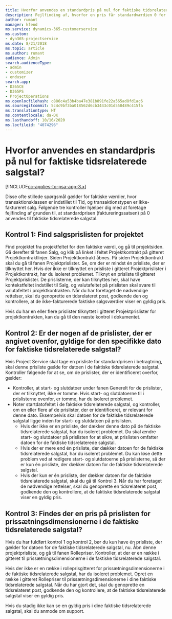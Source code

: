 ```yaml
---
title: Hvorfor anvendes en standardpris på nul for faktiske tidsrelaterede salgstal?
description: Fejlfinding af, hvorfor en pris får standardværdien 0 for faktiske tidsrelaterede salgstal.
author: rumant
manager: kfend
ms.service: dynamics-365-customerservice
ms.custom:
- dyn365-projectservice
ms.date: 8/21/2018
ms.topic: article
ms.author: rumant
audience: Admin
search.audienceType:
- admin
- customizer
- enduser
search.app:
- D365CE
- D365PS
- ProjectOperations
ms.openlocfilehash: c886c4a53b4ba47e381b891fe22a565ad8fd1ac6
ms.sourcegitcommit: 5c4c9bf3ba018562d6cb3443c01d550489c415fa
ms.translationtype: HT
ms.contentlocale: da-DK
ms.lasthandoff: 10/16/2020
ms.locfileid: "4074296"
---
```

# <a name="why-is-price-defaulting-to-zero-on-time-sales-actuals"></a>Hvorfor anvendes en standardpris på nul for faktiske tidsrelaterede salgstal?

[!INCLUDE[cc-applies-to-psa-app-3.x](../includes/cc-applies-to-psa-app-3x.md)]

Disse ofte stillede spørgsmål gælder for faktiske værdier, hvor transaktionsklassen er indstillet til Tid, og transaktionstypen er Ikke-faktureret salg. Følgende tre kontroller hjælper dig med at foretage fejlfinding af grunden til, at standardprisen (faktureringssatsen) på 0 anvendes til faktiske tidsrelaterede salgstal.

## <a name="check-1-identify-the-sales-price-list-for-the-project"></a>Kontrol 1: Find salgsprislisten for projektet

Find projektet fra projektfeltet for den faktiske værdi, og gå til projektsiden. Gå derefter til fanen Salg, og klik på linket i feltet Projektkontrakt på gitteret Projektkontraktlinjer. Siden Projektkontrakt åbnes. På siden Projektkontrakt skal du gå til fanen Projektprislister. Se, om der er mindst én prisliste, der er tilknyttet her. Hvis der ikke er tilknyttet en prisliste i gitteret Projektprislister i Projektkontrakt, har du isoleret problemet. Tilknyt en prisliste til gitteret Projektprislister. De prislisterne, der kan tilknyttes her, skal have kontekstfeltet indstillet til Salg, og valutafeltet på prislisten skal svare til valutafeltet i projektkontrakten. Når du har foretaget de nødvendige rettelser, skal du genoprette en tidsrelateret post, godkende den og kontrollere, at de ikke-fakturerede faktiske salgsværdier viser en gyldig pris. 

Hvis du har en eller flere prislister tilknyttet i gitteret Projektprislister for projektkontrakten, kan du gå til den næste kontrol i dokumentet.

## <a name="check-2-are-any-of-the-price-lists-identified-above-valid-for-the-specific-date-of-the-time-sales-actual"></a>Kontrol 2: Er der nogen af de prislister, der er angivet ovenfor, gyldige for den specifikke dato for faktiske tidsrelaterede salgstal?

Hvis Project Service skal tage en prisliste for standardprisen i betragtning, skal denne prisliste gælde for datoen i de faktiske tidsrelaterede salgstal. Kontroller følgende for at se, om de prislister, der er identificeret overfor, gælder:
- Kontroller, at start- og slutdatoer under fanen Generelt for de prislister, der er tilknyttet, ikke er tomme. Hvis start- og slutdatoerne til i prislisterne ovenfor, er tomme, har du isoleret problemet. 
- Noter startdatofeltet i de faktiske tidsrelaterede salgstal, og kontroller, om en eller flere af de prislister, der er identificeret, er relevant for denne dato. Eksempelvis skal datoen for de faktiske tidsrelaterede salgstal ligge inden for start- og slutdatoen på prislisten. 
    - Hvis der ikke er en prisliste, der dækker denne dato på de faktiske tidsrelaterede salgstal, har du isoleret problemet. Du skal ændre start- og slutdatoer på prislisten for at sikre, at prislisten omfatter datoen for de faktiske tidsrelaterede salgstal. 
    - Hvis der er mere end én prisliste, der dækker datoen for de faktiske tidsrelaterede salgstal, har du isoleret problemet. Du kan løse dette problem ved at redigere start- og slutdatoerne på prislisterne, så der er kun én prisliste, der dækker datoen for de faktiske tidsrelaterede salgstal. 
    - Hvis der kun er én prisliste, der dækker datoen for de faktiske tidsrelaterede salgstal, skal du gå til Kontrol 3.
Når du har foretaget de nødvendige rettelser, skal du genoprette en tidsrelateret post, godkende den og kontrollere, at de faktiske tidsrelaterede salgstal viser en gyldig pris.

## <a name="check-3-is-there-a-price-in-the-price-list-for-the-pricing-dimensions-on-the-time-sales-actual"></a>Kontrol 3: Findes der en pris på prislisten for prissætningsdimensionerne i de faktiske tidsrelaterede salgstal?

Hvis du har fuldført kontrol 1 og kontrol 2, bør du kun have én prisliste, der gælder for datoen for de faktiske tidsrelaterede salgstal, nu. Åbn denne projektprisliste, og gå til fanen Rollepriser. Kontroller, at der er en række i gitteret til prissætningsdimensionerne i de faktiske tidsrelaterede salgstal.

Hvis der ikke er en række i rolleprisgitteret for prissætningsdimensionerne i de faktiske tidsrelaterede salgstal, har du isoleret problemet. Opret en række i gitteret Rollepriser til prissætningsdimensionerne i dine faktiske tidsrelaterede salgstal. Når du har gjort det, skal du genoprette en tidsrelateret post, godkende den og kontrollere, at de faktiske tidsrelaterede salgstal viser en gyldig pris.

Hvis du stadig ikke kan se en gyldig pris i dine faktiske tidsrelaterede salgstal, skal du anmode om support. 

